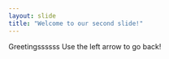 ```yaml
---
layout: slide
title: "Welcome to our second slide!"
---
```

Greetingssssss
Use the left arrow to go back!
